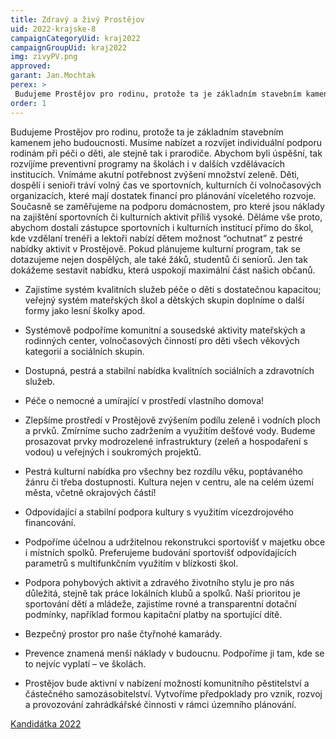 ```yaml
---
title: Zdravý a živý Prostějov
uid: 2022-krajske-8
campaignCategoryUid: kraj2022
campaignGroupUid: kraj2022
img: zivyPV.png
approved:
garant: Jan.Mochtak
perex: >
 Budujeme Prostějov pro rodinu, protože ta je základním stavebním kamenem jeho budoucnosti. Musíme nabízet a rozvíjet individuální podporu rodinám při péči o děti, ale stejně tak i prarodiče. Abychom byli úspěšní, tak rozvíjíme preventivní programy na školách i v dalších vzdělávacích institucích. 
order: 1
---
```


Budujeme Prostějov pro rodinu, protože ta je základním stavebním kamenem jeho budoucnosti. Musíme nabízet a rozvíjet individuální podporu rodinám při péči o děti, ale stejně tak i prarodiče. Abychom byli úspěšní, tak rozvíjíme preventivní programy na školách i v dalších vzdělávacích institucích. Vnímáme akutní potřebnost zvýšení množství zeleně. Děti, dospělí i senioři tráví volný čas ve sportovních, kulturních či volnočasových organizacích, které mají dostatek financí pro plánování víceletého rozvoje. Současně se zaměřujeme na podporu domácnostem, pro které jsou náklady na zajištění sportovních či kulturních aktivit příliš vysoké. Děláme vše proto, abychom dostali zástupce sportovních i kulturních institucí přímo do škol, kde vzdělaní trenéři a lektoři nabízí dětem možnost “ochutnat” z pestré nabídky aktivit v Prostějově. Pokud plánujeme kulturní program, tak se dotazujeme nejen dospělých, ale také žáků, studentů či seniorů. Jen tak dokážeme sestavit nabídku, která uspokojí maximální část našich občanů. 

- Zajistíme systém kvalitních služeb péče o děti s dostatečnou kapacitou; veřejný systém mateřských škol a dětských skupin doplníme o další formy jako lesní školky apod.

- Systémově podpoříme komunitní a sousedské aktivity mateřských a rodinných center, volnočasových činností pro děti všech věkových kategorií a sociálních skupin.

- Dostupná, pestrá a stabilní nabídka kvalitních sociálních a zdravotních služeb.

- Péče o nemocné a umírající v prostředí vlastního domova!

- Zlepšíme prostředí v Prostějově zvýšením podílu zeleně i vodních ploch a prvků. Zmírníme sucho zadržením a využitím dešťové vody. Budeme prosazovat prvky modrozelené infrastruktury (zeleň a hospodaření s vodou) u veřejných i soukromých projektů.

- Pestrá kulturní nabídka pro všechny bez rozdílu věku, poptávaného žánru či třeba dostupnosti. Kultura nejen v centru, ale na celém území města, včetně okrajových částí!

- Odpovídající a stabilní podpora kultury s využitím vícezdrojového financování.

- Podpoříme účelnou a udržitelnou rekonstrukci sportovišť v majetku obce i místních spolků. Preferujeme budování sportovišť odpovídajících parametrů s multifunkčním využitím v blízkosti škol.

- Podpora pohybových aktivit a zdravého životního stylu je pro nás důležitá, stejně tak práce lokálních klubů a spolků. Naší prioritou je sportování dětí a mládeže, zajistíme rovné a transparentní dotační podmínky, například formou kapitační platby na sportující dítě.

- Bezpečný prostor pro naše čtyřnohé kamarády. 

- Prevence znamená menší náklady v budoucnu. Podpoříme ji tam, kde se to nejvíc vyplatí – ve školách. 

- Prostějov bude aktivní v nabízení možností komunitního pěstitelství a částečného samozásobitelství. Vytvoříme předpoklady pro vznik, rozvoj a provozování zahrádkářské činnosti v rámci územního plánování. 


[Kandidátka 2022](/volby-2022/)
